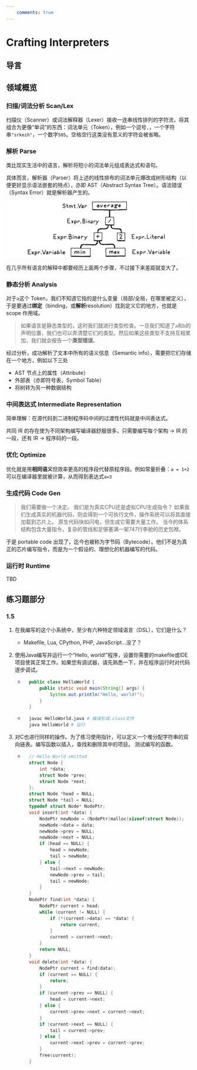 ```yaml
---
    comments: true
---
```


# Crafting Interpreters

## 导言

## 领域概览

### 扫描/词法分析 Scan/Lex

扫描仪（Scanner）或词法解释器（Lexer）接收一连串线性排列的字符流，将其组合为更像“单词”的东西：词法单元（Token），例如一个逗号`,`，一个字符串`"srkeih"`，一个数字`505`。空格空行这类没有意义的字符会被省略。

### 解析 Parse

类比现实生活中的语言，解析将短小的词法单元组成表达式和语句。

具体而言，解析器（Parser）将上述的线性排布的词法单元爆改成树形结构（以便更好显示语法嵌套的特点），亦即 AST（Abstract Syntax Tree）。语法错误（Syntax Error）就是解析器产生的。



![](./assets/CAI1.png)



在几乎所有语言的解释中都要经历上面两个步骤，不过接下来差距就变大了。

### 静态分析 Analysis

对于`a`这个 Token，我们不知道它指的是什么变量（局部/全局，在哪里被定义），于是要通过**绑定**（binding，或**解析**resolution）找到定义它的地方，也就是 scope 作用域。

> 如果语言是静态类型的，这时我们就进行类型检查。一旦我们知道了`a`和`b`的声明位置，我们也可以弄清楚它们的类型。然后如果这些类型不支持互相累加，我们就会报告一个**类型错误**。

经过分析，成功解析了文本中所有的语义信息（Semantic info），需要把它们存储在一个地方，例如以下三处

- AST 节点上的属性（Attribute）
- 外部表（亦即符号表，Symbol Table）
- 将树转为另一种数据结构

### 中间表达式 Intermediate Representation

简单理解：在源代码到二进制程序码中间的过渡性代码就是中间表达式。

共同 IR 的存在使为不同架构编写编译器舒服很多，只需要编写每个架构 -> IR 的一段，还有 IR -> 程序码的一段。

### 优化 Optimize

优化就是用**相同语义**但效率更高的程序段代替原程序段。例如常量折叠：`a = 1+2`可以在编译器里就被计算，从而得到表达式`a=3`

### 生成代码 Code Gen

> 我们需要做一个决定。 我们是为真实CPU还是虚拟CPU生成指令？ 如果我们生成真实的机器代码，则会得到一个可执行文件，操作系统可以将其直接加载到芯片上。 原生代码快如闪电，但生成它需要大量工作。 当今的体系结构包含大量指令，复杂的管线和足够塞满一架747行李舱的历史包袱。

于是 portable code 出现了，迄今也被称为字节码（Bytecode）。他们不是为真正的芯片编写指令，而是为一个假设的、理想化的机器编写的代码。

### 运行时 Runtime

TBD

## 练习题部分

### 1.5

1. 在我编写的这个小系统中，至少有六种特定领域语言（DSL），它们是什么？

   - Makefile, Lua, CPython, PHP, JavaScript...没了？

2. 使用Java编写并运行一个“Hello, world!”程序，设置你需要的makefile或IDE项目使其正常工作。如果您有调试器，请先熟悉一下，并在程序运行时对代码逐步调试。

   - ```java
       public class HelloWorld {
           public static void main(String[] args) {
               System.out.println("Hello, world!");
           } 
       }
     ```
   - ```bash
       javac HelloWorld.java # 编译形成.class文件
       java HelloWorld # 运行
     ```

3. 对C也进行同样的操作。为了练习使用指针，可以定义一个堆分配字符串的双向链表。编写函数以插入，查找和删除其中的项目。 测试编写的函数。

   - ```c
       // Hello World omitted
       struct Node {
           int *data;
           struct Node *prev;
           struct Node *next;
       };
       struct Node *head = NULL;
       struct Node *tail = NULL;
       typedef struct Node* NodePtr;
       void insert(int *data) {
           NodePtr newNode = (NodePtr)malloc(sizeof(struct Node));
           newNode->data = data;
           newNode->prev = NULL;
           newNode->next = NULL;
           if (head == NULL) {
               head = newNode;
               tail = newNode;
           } else {
               tail->next = newNode;
               newNode->prev = tail;
               tail = newNode;
           }
       }
       NodePtr find(int *data) {
           NodePtr current = head;
           while (current != NULL) {
               if (*(current->data) == *data) {
                   return current;
               }
               current = current->next;
           }
           return NULL;
       }
       void delete(int *data) {
           NodePtr current = find(data);
           if (current == NULL) {
               return;
           }
           if (current->prev == NULL) {
               head = current->next;
           } else {
               current->prev->next = current->next;
           }
           if (current->next == NULL) {
               tail = current->prev;
           } else {
               current->next->prev = current->prev;
           }
           free(current);
       }
     ```
